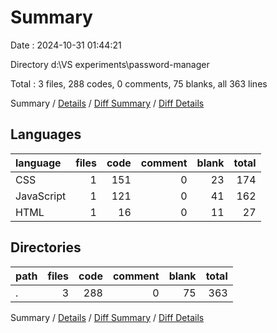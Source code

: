 # Summary

Date : 2024-10-31 01:44:21

Directory d:\\VS experiments\\password-manager

Total : 3 files,  288 codes, 0 comments, 75 blanks, all 363 lines

Summary / [Details](details.md) / [Diff Summary](diff.md) / [Diff Details](diff-details.md)

## Languages
| language | files | code | comment | blank | total |
| :--- | ---: | ---: | ---: | ---: | ---: |
| CSS | 1 | 151 | 0 | 23 | 174 |
| JavaScript | 1 | 121 | 0 | 41 | 162 |
| HTML | 1 | 16 | 0 | 11 | 27 |

## Directories
| path | files | code | comment | blank | total |
| :--- | ---: | ---: | ---: | ---: | ---: |
| . | 3 | 288 | 0 | 75 | 363 |

Summary / [Details](details.md) / [Diff Summary](diff.md) / [Diff Details](diff-details.md)